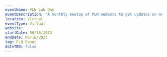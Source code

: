 ```yaml
---
eventName: PLN Lab Day
eventDescription: "A monthly meetup of PLN members to get updates on network infrastructure and learn about different projects in the ecosystem."
location: Virtual
eventType: Virtual
website: 
startDate: 08/16/2023
endDate: 08/16/2023
tag: PLN Event
dateTBD: false
---
```

